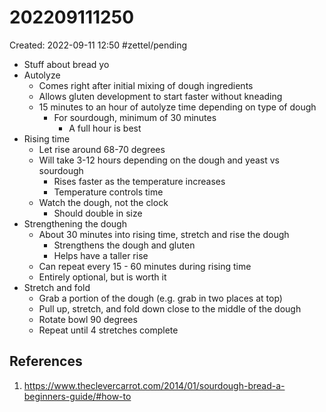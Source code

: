 # 202209111250
Created: 2022-09-11 12:50
#zettel/pending 

- Stuff about bread yo
- Autolyze
	- Comes right after initial mixing of dough ingredients
	- Allows gluten development to start faster without kneading
	- 15 minutes to an hour of autolyze time depending on type of dough
		- For sourdough, minimum of 30 minutes
			- A full hour is best
- Rising time
	- Let rise around 68-70 degrees
	- Will take 3-12 hours depending on the dough and yeast vs sourdough
		- Rises faster as the temperature increases
		- Temperature controls time
	- Watch the dough, not the clock
		- Should double in size
- Strengthening the dough
	- About 30 minutes into rising time, stretch and rise the dough
		- Strengthens the dough and gluten
		- Helps have a taller rise
	- Can repeat every 15 - 60 minutes during rising time
	- Entirely optional, but is worth it
- Stretch and fold
	- Grab a portion of the dough (e.g. grab in two places at top)
	- Pull up, stretch, and fold down close to the middle of the dough
	- Rotate bowl 90 degrees
	- Repeat until 4 stretches complete

## References
1. https://www.theclevercarrot.com/2014/01/sourdough-bread-a-beginners-guide/#how-to